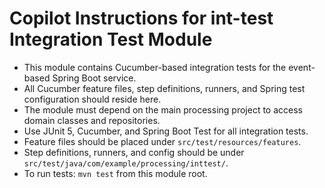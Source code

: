 # Copilot Instructions for int-test Integration Test Module

- This module contains Cucumber-based integration tests for the event-based Spring Boot service.
- All Cucumber feature files, step definitions, runners, and Spring test configuration should reside here.
- The module must depend on the main processing project to access domain classes and repositories.
- Use JUnit 5, Cucumber, and Spring Boot Test for all integration tests.
- Feature files should be placed under `src/test/resources/features`.
- Step definitions, runners, and config should be under `src/test/java/com/example/processing/inttest/`.
- To run tests: `mvn test` from this module root.
